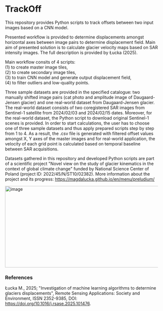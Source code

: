 # TrackOff
This repository provides Python scripts to track offsets between two input images based on a CNN model.

Presented workflow is provided to determine displacements amongst horizontal axes between image pairs to determine displacement field. Main aim of presented solution is to calculate glacier velocity maps based on SAR intensity images. The full description is provided by Łucka (2025).

Main workflow consits of 4 scripts:\
(1) to create master image tiles,\
(2) to create secondary image tiles,\
(3) to train CNN model and generate output displacement field,\
(4) to filter outliers and low-quality points.

Three sample datasets are provided in the specified catalogue: two manually shifted image pairs (cat photo and amplitude image of Daugaard-Jensen glacier) and one real-world dataset from Daugaard-Jensen glacier. The real-world dataset consists of two coregistered SAR images from Sentinel-1 satellite from 2024/02/03 and 2024/02/15 dates. Moreover, for the real-world dataset, the Python script to download original Sentinel-1 scenes is provided. In order to start calculations, the user has to choose one of three sample datasets and thus apply prepared scripts step by step from 1 to 4. As a result, the .csv file is generated with filtered offset values amongst X, Y axes of the master images and for real-world application, the velocity of each grid point is calculated based on temporal baseline between SAR acquisitions.

Datasets gathered in this repository and developed Python scripts are part of a scientific project "Novel view on the study of glacier kinematics in the context of global climate change" funded by National Science Center of Poland (project ID: 2022/45/N/ST10/02382). More information about the project and its progress: https://magdalucka.github.io/en/menu/preludium/

<img width="3082" height="268" alt="image" src="https://github.com/user-attachments/assets/2f53a1d8-ad18-4c02-b489-2d2be411f448" />

### References
Łucka M., 2025; "Investigation of machine learning algorithms to determine glaciers displacements", Remote Sensing Applications: Society and Environment, ISSN 2352-9385, DOI: https://doi.org/10.1016/j.rsase.2025.101476.
